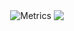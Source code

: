 <p align="center">
  <img align="center" alt="Metrics" src="https://metrics.lecoq.io/teh-monad?template=classic&languages=1&stars=1&activity=1&languages.limit=8&languages.colors=github&languages.threshold=0%25&stars.limit=4&activity.limit=5&activity.days=14&activity.filter=all&activity.visibility=all&activity.timestamps=false&config.timezone=Europe%2FHelsinki" />
  <img align="center" src="https://user-images.githubusercontent.com/30376342/116044110-2fe93b80-a679-11eb-83f0-07e9f46243ce.gif" />
</p

